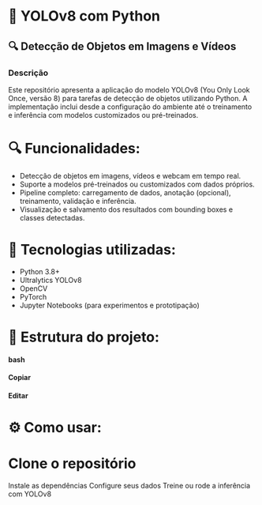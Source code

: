 # 🧠 YOLOv8 com Python  
## 🔍 Detecção de Objetos em Imagens e Vídeos
### Descrição
Este repositório apresenta a aplicação do modelo YOLOv8 (You Only Look Once, versão 8) para tarefas de detecção de objetos utilizando Python. A implementação inclui desde a configuração do ambiente até o treinamento e inferência com modelos customizados ou pré-treinados.

# 🔍 Funcionalidades:
   - Detecção de objetos em imagens, vídeos e webcam em tempo real.
   - Suporte a modelos pré-treinados ou customizados com dados próprios.
   - Pipeline completo: carregamento de dados, anotação (opcional), treinamento, validação e inferência.
   - Visualização e salvamento dos resultados com bounding boxes e classes detectadas.

# 🚀 Tecnologias utilizadas:
  - Python 3.8+
  - Ultralytics YOLOv8
  - OpenCV
  - PyTorch
  - Jupyter Notebooks (para experimentos e prototipação)

# 📂 Estrutura do projeto:

#### bash
#### Copiar
#### Editar


# ⚙️ Como usar:
# Clone o repositório

Instale as dependências
Configure seus dados
Treine ou rode a inferência com YOLOv8

